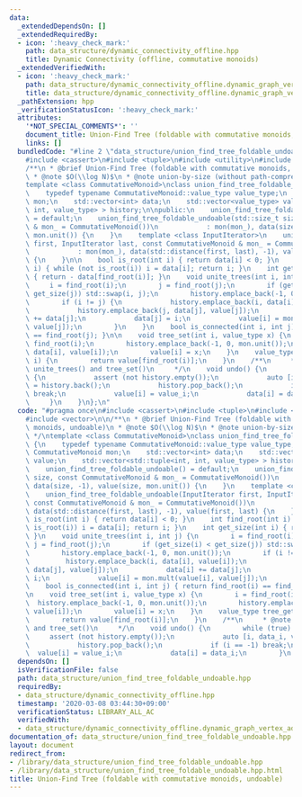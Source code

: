 ```yaml
---
data:
  _extendedDependsOn: []
  _extendedRequiredBy:
  - icon: ':heavy_check_mark:'
    path: data_structure/dynamic_connectivity_offline.hpp
    title: Dynamic Connectivity (offline, commutative monoids)
  _extendedVerifiedWith:
  - icon: ':heavy_check_mark:'
    path: data_structure/dynamic_connectivity_offline.dynamic_graph_vertex_add_component_sum.test.cpp
    title: data_structure/dynamic_connectivity_offline.dynamic_graph_vertex_add_component_sum.test.cpp
  _pathExtension: hpp
  _verificationStatusIcon: ':heavy_check_mark:'
  attributes:
    '*NOT_SPECIAL_COMMENTS*': ''
    document_title: Union-Find Tree (foldable with commutative monoids, undoable)
    links: []
  bundledCode: "#line 2 \"data_structure/union_find_tree_foldable_undoable.hpp\"\n\
    #include <cassert>\n#include <tuple>\n#include <utility>\n#include <vector>\n\n\
    /**\n * @brief Union-Find Tree (foldable with commutative monoids, undoable)\n\
    \ * @note $O(\\log N)$\n * @note union-by-size (without path-compression)\n */\n\
    template <class CommutativeMonoid>\nclass union_find_tree_foldable_undoable {\n\
    \    typedef typename CommutativeMonoid::value_type value_type;\n    const CommutativeMonoid\
    \ mon;\n    std::vector<int> data;\n    std::vector<value_type> value;\n    std::vector<std::tuple<int,\
    \ int, value_type> > history;\n\npublic:\n    union_find_tree_foldable_undoable()\
    \ = default;\n    union_find_tree_foldable_undoable(std::size_t size, const CommutativeMonoid\
    \ & mon_ = CommutativeMonoid())\n            : mon(mon_), data(size, -1), value(size,\
    \ mon.unit()) {\n    }\n    template <class InputIterator>\n    union_find_tree_foldable_undoable(InputIterator\
    \ first, InputIterator last, const CommutativeMonoid & mon_ = CommutativeMonoid())\n\
    \            : mon(mon_), data(std::distance(first, last), -1), value(first, last)\
    \ {\n    }\n\n    bool is_root(int i) { return data[i] < 0; }\n    int find_root(int\
    \ i) { while (not is_root(i)) i = data[i]; return i; }\n    int get_size(int i)\
    \ { return - data[find_root(i)]; }\n    void unite_trees(int i, int j) {\n   \
    \     i = find_root(i);\n        j = find_root(j);\n        if (get_size(i) <\
    \ get_size(j)) std::swap(i, j);\n        history.emplace_back(-1, 0, mon.unit());\n\
    \        if (i != j) {\n            history.emplace_back(i, data[i], value[i]);\n\
    \            history.emplace_back(j, data[j], value[j]);\n            data[i]\
    \ += data[j];\n            data[j] = i;\n            value[i] = mon.mult(value[i],\
    \ value[j]);\n        }\n    }\n    bool is_connected(int i, int j) { return find_root(i)\
    \ == find_root(j); }\n\n    void tree_set(int i, value_type x) {\n        i =\
    \ find_root(i);\n        history.emplace_back(-1, 0, mon.unit());\n        history.emplace_back(i,\
    \ data[i], value[i]);\n        value[i] = x;\n    }\n    value_type tree_get(int\
    \ i) {\n        return value[find_root(i)];\n    }\n    /**\n     * @note for\
    \ unite_trees() and tree_set()\n     */\n    void undo() {\n        while (true)\
    \ {\n            assert (not history.empty());\n            auto [i, data_i, value_i]\
    \ = history.back();\n            history.pop_back();\n            if (i == -1)\
    \ break;\n            value[i] = value_i;\n            data[i] = data_i;\n   \
    \     }\n    }\n};\n"
  code: "#pragma once\n#include <cassert>\n#include <tuple>\n#include <utility>\n\
    #include <vector>\n\n/**\n * @brief Union-Find Tree (foldable with commutative\
    \ monoids, undoable)\n * @note $O(\\log N)$\n * @note union-by-size (without path-compression)\n\
    \ */\ntemplate <class CommutativeMonoid>\nclass union_find_tree_foldable_undoable\
    \ {\n    typedef typename CommutativeMonoid::value_type value_type;\n    const\
    \ CommutativeMonoid mon;\n    std::vector<int> data;\n    std::vector<value_type>\
    \ value;\n    std::vector<std::tuple<int, int, value_type> > history;\n\npublic:\n\
    \    union_find_tree_foldable_undoable() = default;\n    union_find_tree_foldable_undoable(std::size_t\
    \ size, const CommutativeMonoid & mon_ = CommutativeMonoid())\n            : mon(mon_),\
    \ data(size, -1), value(size, mon.unit()) {\n    }\n    template <class InputIterator>\n\
    \    union_find_tree_foldable_undoable(InputIterator first, InputIterator last,\
    \ const CommutativeMonoid & mon_ = CommutativeMonoid())\n            : mon(mon_),\
    \ data(std::distance(first, last), -1), value(first, last) {\n    }\n\n    bool\
    \ is_root(int i) { return data[i] < 0; }\n    int find_root(int i) { while (not\
    \ is_root(i)) i = data[i]; return i; }\n    int get_size(int i) { return - data[find_root(i)];\
    \ }\n    void unite_trees(int i, int j) {\n        i = find_root(i);\n       \
    \ j = find_root(j);\n        if (get_size(i) < get_size(j)) std::swap(i, j);\n\
    \        history.emplace_back(-1, 0, mon.unit());\n        if (i != j) {\n   \
    \         history.emplace_back(i, data[i], value[i]);\n            history.emplace_back(j,\
    \ data[j], value[j]);\n            data[i] += data[j];\n            data[j] =\
    \ i;\n            value[i] = mon.mult(value[i], value[j]);\n        }\n    }\n\
    \    bool is_connected(int i, int j) { return find_root(i) == find_root(j); }\n\
    \n    void tree_set(int i, value_type x) {\n        i = find_root(i);\n      \
    \  history.emplace_back(-1, 0, mon.unit());\n        history.emplace_back(i, data[i],\
    \ value[i]);\n        value[i] = x;\n    }\n    value_type tree_get(int i) {\n\
    \        return value[find_root(i)];\n    }\n    /**\n     * @note for unite_trees()\
    \ and tree_set()\n     */\n    void undo() {\n        while (true) {\n       \
    \     assert (not history.empty());\n            auto [i, data_i, value_i] = history.back();\n\
    \            history.pop_back();\n            if (i == -1) break;\n          \
    \  value[i] = value_i;\n            data[i] = data_i;\n        }\n    }\n};\n"
  dependsOn: []
  isVerificationFile: false
  path: data_structure/union_find_tree_foldable_undoable.hpp
  requiredBy:
  - data_structure/dynamic_connectivity_offline.hpp
  timestamp: '2020-03-08 03:44:30+09:00'
  verificationStatus: LIBRARY_ALL_AC
  verifiedWith:
  - data_structure/dynamic_connectivity_offline.dynamic_graph_vertex_add_component_sum.test.cpp
documentation_of: data_structure/union_find_tree_foldable_undoable.hpp
layout: document
redirect_from:
- /library/data_structure/union_find_tree_foldable_undoable.hpp
- /library/data_structure/union_find_tree_foldable_undoable.hpp.html
title: Union-Find Tree (foldable with commutative monoids, undoable)
---
```

